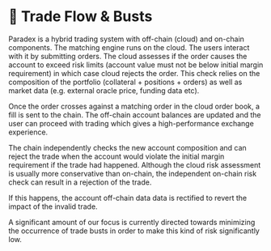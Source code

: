 # 🌊 Trade Flow & Busts

Paradex is a hybrid trading system with off-chain (cloud) and on-chain components. The matching engine runs on the cloud. The users interact with it by submitting orders. The cloud assesses if the order causes the account to exceed risk limits (account value must not be below initial margin requirement) in which case cloud rejects the order. This check relies on the composition of the portfolio (collateral + positions + orders) as well as market data (e.g. external oracle price, funding data etc).

Once the order crosses against a matching order in the cloud order book, a fill is sent to the chain. The off-chain account balances are updated and the user can proceed with trading which gives a high-performance exchange experience.

The chain independently checks the new account composition and can reject the trade when the account would violate the initial margin requirement if the trade had happened. Although the cloud risk assessment is usually more conservative than on-chain, the independent on-chain risk check can result in a rejection of the trade.

If this happens, the account off-chain data data is rectified to revert the impact of the invalid trade.

A significant amount of our focus is currently directed towards minimizing the occurrence of trade busts in order to make this kind of risk significantly low.

####
